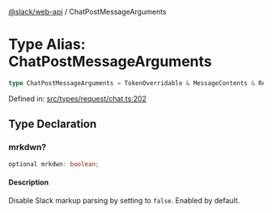 [@slack/web-api](../index.md) / ChatPostMessageArguments

# Type Alias: ChatPostMessageArguments

```ts
type ChatPostMessageArguments = TokenOverridable & MessageContents & ReplyInThread & Authorship & Parse & LinkNames & ChatPostMessageMetadata & Unfurls & object;
```

Defined in: [src/types/request/chat.ts:202](https://github.com/slackapi/node-slack-sdk/blob/main/packages/web-api/src/types/request/chat.ts#L202)

## Type Declaration

### mrkdwn?

```ts
optional mrkdwn: boolean;
```

#### Description

Disable Slack markup parsing by setting to `false`. Enabled by default.
